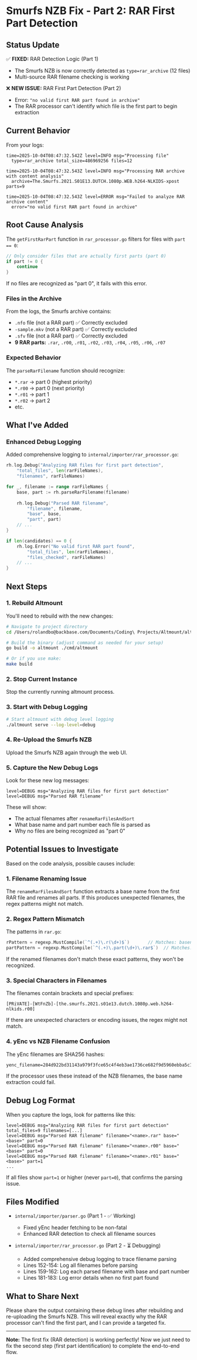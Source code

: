 # Smurfs NZB Fix - Part 2: RAR First Part Detection

## Status Update

✅ **FIXED:** RAR Detection Logic (Part 1)
- The Smurfs NZB is now correctly detected as `type=rar_archive` (12 files)
- Multi-source RAR filename checking is working

❌ **NEW ISSUE:** RAR First Part Detection (Part 2)  
- Error: `"no valid first RAR part found in archive"`
- The RAR processor can't identify which file is the first part to begin extraction

## Current Behavior

From your logs:
```
time=2025-10-04T08:47:32.542Z level=INFO msg="Processing file" 
  type=rar_archive total_size=486969256 files=12
  
time=2025-10-04T08:47:32.543Z level=INFO msg="Processing RAR archive with content analysis"
  archive=The.Smurfs.2021.S01E13.DUTCH.1080p.WEB.h264-NLKIDS-xpost parts=9
  
time=2025-10-04T08:47:32.543Z level=ERROR msg="Failed to analyze RAR archive content"
  error="no valid first RAR part found in archive"
```

## Root Cause Analysis

The `getFirstRarPart` function in `rar_processor.go` filters for files with `part == 0`:
```go
// Only consider files that are actually first parts (part 0)
if part != 0 {
    continue
}
```

If no files are recognized as "part 0", it fails with this error.

### Files in the Archive

From the logs, the Smurfs archive contains:
- `.nfo` file (not a RAR part) ✅ Correctly excluded
- `-sample.mkv` (not a RAR part) ✅ Correctly excluded
- `.sfv` file (not a RAR part) ✅ Correctly excluded
- **9 RAR parts:** `.rar`, `.r00`, `.r01`, `.r02`, `.r03`, `.r04`, `.r05`, `.r06`, `.r07`

### Expected Behavior

The `parseRarFilename` function should recognize:
- `*.rar` → part 0 (highest priority)
- `*.r00` → part 0 (next priority)
- `*.r01` → part 1
- `*.r02` → part 2
- etc.

## What I've Added

### Enhanced Debug Logging

Added comprehensive logging to `internal/importer/rar_processor.go`:

```go
rh.log.Debug("Analyzing RAR files for first part detection",
    "total_files", len(rarFileNames),
    "filenames", rarFileNames)

for _, filename := range rarFileNames {
    base, part := rh.parseRarFilename(filename)
    
    rh.log.Debug("Parsed RAR filename",
        "filename", filename,
        "base", base,
        "part", part)
    // ...
}

if len(candidates) == 0 {
    rh.log.Error("No valid first RAR part found",
        "total_files", len(rarFileNames),
        "files_checked", rarFileNames)
    // ...
}
```

## Next Steps

### 1. Rebuild Altmount

You'll need to rebuild with the new changes:
```bash
# Navigate to project directory
cd /Users/rolandbo@backbase.com/Documents/Coding\ Projects/Altmount/altmount

# Build the binary (adjust command as needed for your setup)
go build -o altmount ./cmd/altmount

# Or if you use make:
make build
```

### 2. Stop Current Instance

Stop the currently running altmount process.

### 3. Start with Debug Logging

```bash
# Start altmount with debug level logging
./altmount serve --log-level=debug
```

### 4. Re-Upload the Smurfs NZB

Upload the Smurfs NZB again through the web UI.

### 5. Capture the New Debug Logs

Look for these new log messages:
```
level=DEBUG msg="Analyzing RAR files for first part detection"
level=DEBUG msg="Parsed RAR filename"
```

These will show:
- The actual filenames after `renameRarFilesAndSort` 
- What base name and part number each file is parsed as
- Why no files are being recognized as "part 0"

## Potential Issues to Investigate

Based on the code analysis, possible causes include:

### 1. Filename Renaming Issue
The `renameRarFilesAndSort` function extracts a base name from the first RAR file and renames all parts. If this produces unexpected filenames, the regex patterns might not match.

### 2. Regex Pattern Mismatch
The patterns in `rar.go`:
```go
rPattern = regexp.MustCompile(`^(.+)\.r(\d+)$`)       // Matches: basename.r00
partPattern = regexp.MustCompile(`^(.+)\.part(\d+)\.rar$`)  // Matches: basename.part01.rar
```

If the renamed filenames don't match these exact patterns, they won't be recognized.

### 3. Special Characters in Filenames
The filenames contain brackets and special prefixes:
```
[PRiVATE]-[WtFnZb]-[the.smurfs.2021.s01e13.dutch.1080p.web.h264-nlkids.r00]
```

If there are unexpected characters or encoding issues, the regex might not match.

### 4. yEnc vs NZB Filename Confusion
The yEnc filenames are SHA256 hashes:
```
yenc_filename=284d922bd31143a979f3fce65c4f4eb3ae1736ce682f9d5960ebba5c1f998367.r00
```

If the processor uses these instead of the NZB filenames, the base name extraction could fail.

## Debug Log Format

When you capture the logs, look for patterns like this:

```
level=DEBUG msg="Analyzing RAR files for first part detection" total_files=9 filenames=[...]
level=DEBUG msg="Parsed RAR filename" filename="<name>.rar" base="<base>" part=0
level=DEBUG msg="Parsed RAR filename" filename="<name>.r00" base="<base>" part=0
level=DEBUG msg="Parsed RAR filename" filename="<name>.r01" base="<base>" part=1
...
```

If all files show `part=1` or higher (never `part=0`), that confirms the parsing issue.

## Files Modified

- `internal/importer/parser.go` (Part 1 - ✅ Working)
  - Fixed yEnc header fetching to be non-fatal
  - Enhanced RAR detection to check all filename sources
  
- `internal/importer/rar_processor.go` (Part 2 - ⏳ Debugging)
  - Added comprehensive debug logging to trace filename parsing
  - Lines 152-154: Log all filenames before parsing
  - Lines 159-162: Log each parsed filename with base and part number
  - Lines 181-183: Log error details when no first part found

## What to Share Next

Please share the output containing these debug lines after rebuilding and re-uploading the Smurfs NZB. This will reveal exactly why the RAR processor can't find the first part, and I can provide a targeted fix.

---

**Note:** The first fix (RAR detection) is working perfectly! Now we just need to fix the second step (first part identification) to complete the end-to-end flow.

